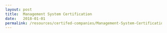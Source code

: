 ```yaml
---
layout: post
title:  Management System Certification
date:   2018-01-01
permalink: /resources/certifed-companies/Management-System-Certification
---
```

